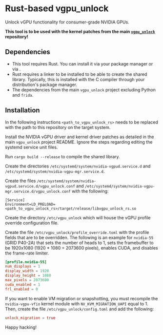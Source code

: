 # Rust-based vgpu\_unlock

Unlock vGPU functionality for consumer-grade NVIDIA GPUs.

**This tool is to be used with the kernel patches from the main
[`vgpu_unlock`](https://github.com/DualCoder/vgpu_unlock) repository!**

## Dependencies

* This tool requires Rust. You can install it via your package manager or via
  [](https://rustup.rs).
* Rust requires a linker to be installed to be able to create the shared
  library. Typically, this is installed with the C compiler through your
  distribution's package manager.
* The dependencies from the main `vgpu_unlock` project excluding Python and
  `frida`.

## Installation

In the following instructions `<path_to_vgpu_unlock_rs>` needs to be replaced
with the path to this repository on the target system.

Install the NVIDIA vGPU driver and kernel driver patches as detailed in the
main `vgpu_unlock` project README. Ignore the steps regarding editing the
systemd service unit files.

Run `cargo build --release` to compile the shared library.

Create the directories `/etc/systemd/system/nvidia-vgpud.service.d` and
`/etc/systemd/system/nvidia-vgpu-mgr.service.d`.

Create the files `/etc/systemd/system/nvidia-vgpud.service.d/vgpu_unlock.conf`
and `/etc/systemd/system/nvidia-vgpu-mgr.service.d/vgpu_unlock.conf`
with the following:
```
[Service]
Environment=LD_PRELOAD=<path_to_vgpu_unlock_rs>/target/release/libvgpu_unlock_rs.so
```

Create the directory `/etc/vgpu_unlock` which will house the vGPU profile
override configuration file.

Create the file `/etc/vgpu_unlock/profile_override.toml` with the profile
fields that are to be overridden. The following is an example for `nvidia-55`
(GRID P40-2A) that sets the number of heads to 1, sets the framebuffer to be
1920x1080 (1920 * 1080 = 2073600 pixels), enables CUDA, and disables the
frame-rate limiter.

```toml
[profile.nvidia-55]
num_displays = 1
display_width = 1920
display_height = 1080
max_pixels = 2073600
cuda_enabled = 1
frl_enabled = 0
```

If you want to enable VM migration or snapshotting, you must 
recompile the `nvidia-vgpu-vfio` kernel module with `NV_KVM_MIGRATION_UAPI` 
equal to 1. Then, create the file `/etc/vgpu_unlock/config.toml` and add the 
following:

```toml
unlock_migration = true
```

Happy hacking!
